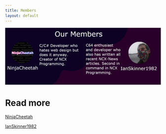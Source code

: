 ```yaml
---
title: Members
layout: default
---
```


<div class="banner">
    <img class="banner-image" src="../files/site/images/banner2.png">
</div>
<h1>Read more</h1>
<p><a href="/members/ninjacheetah">NinjaCheetah</a></p>
<p><a href="/members/ianskinner1982">IanSkinner1982</a></p>
